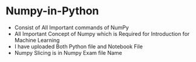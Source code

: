 # Numpy-in-Python
* Consist of All Important commands of NumPy<br>
* All Important Concept of Numpy which is Required for Introduction for Machine Learning<br>
* I have uploaded Both Python file and Notebook File
* Numpy Slicing is in Numpy Exam file Name
